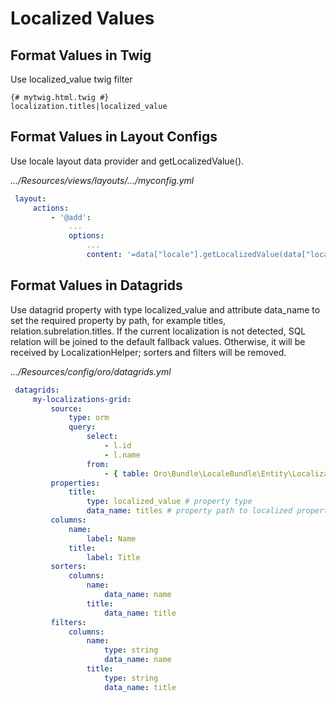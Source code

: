 <a id="bundle-docs-platform-locale-bundle-localized-values"></a>

# Localized Values

## Format Values in Twig

Use localized_value twig filter

```twig
{# mytwig.html.twig #}
localization.titles|localized_value
```

## Format Values in Layout Configs

Use locale layout data provider and getLocalizedValue().

*…/Resources/views/layouts/…/myconfig.yml*
```yaml
 layout:
     actions:
         - '@add':
             ...
             options:
                 ...
                 content: '=data["locale"].getLocalizedValue(data["localization"].getTitles())'
```

## Format Values in Datagrids

Use datagrid property with type localized_value and attribute data_name to set the required property by path, for example titles, relation.subrelation.titles.
If the current localization is not detected, SQL relation will be joined to the default fallback values. Otherwise, it will be received by LocalizationHelper; sorters and filters will be removed.

*…/Resources/config/oro/datagrids.yml*
```yaml
 datagrids:
     my-localizations-grid:
         source:
             type: orm
             query:
                 select:
                     - l.id
                     - l.name
                 from:
                     - { table: Oro\Bundle\LocaleBundle\Entity\Localization, alias: l }
         properties:
             title:
                 type: localized_value # property type
                 data_name: titles # property path to localized property of an entity
         columns:
             name:
                 label: Name
             title:
                 label: Title
         sorters:
             columns:
                 name:
                     data_name: name
                 title:
                     data_name: title
         filters:
             columns:
                 name:
                     type: string
                     data_name: name
                 title:
                     type: string
                     data_name: title
```
